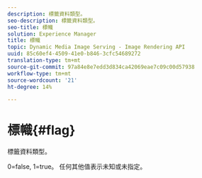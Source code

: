 ```yaml
---
description: 標籤資料類型。
seo-description: 標籤資料類型。
seo-title: 標幟
solution: Experience Manager
title: 標幟
topic: Dynamic Media Image Serving - Image Rendering API
uuid: 85c60ef4-4509-41e0-b846-3cfc54689272
translation-type: tm+mt
source-git-commit: 97a84e8e7edd3d834ca42069eae7c09c00d57938
workflow-type: tm+mt
source-wordcount: '21'
ht-degree: 14%

---
```



# 標幟{#flag}

標籤資料類型。

0=false, 1=true。 任何其他值表示未知或未指定。
